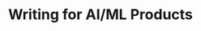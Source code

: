 ---
title: Writing for AI/ML Products
keywords: []
sidebar: sidebar
permalink: /writing-ai-ml.html
folder: mydoc
completed: 20
next:
  url: https://beingtechnicalwriter.com/aimldocumentation/documenting-tools.html
previous:
  url: https://beingtechnicalwriter.com/aimldocumentation/index.html
---